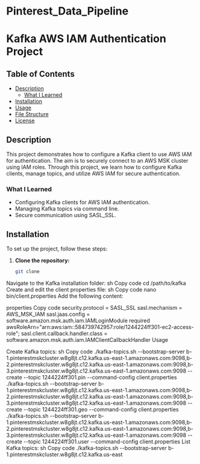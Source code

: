 
# Pinterest_Data_Pipeline

# Kafka AWS IAM Authentication Project

## Table of Contents
- [Description](#description)
  - [What I Learned](#what-i-learned)
- [Installation](#installation)
- [Usage](#usage)
- [File Structure](#file-structure)
- [License](#license)

## Description
This project demonstrates how to configure a Kafka client to use AWS IAM for authentication. The aim is to securely connect to an AWS MSK cluster using IAM roles. Through this project, we learn how to configure Kafka clients, manage topics, and utilize AWS IAM for secure authentication.

### What I Learned
- Configuring Kafka clients for AWS IAM authentication.
- Managing Kafka topics via command line.
- Secure communication using SASL_SSL.

## Installation
To set up the project, follow these steps:

1. **Clone the repository:**
   ```sh
   git clone 
   
Navigate to the Kafka installation folder:
sh
Copy code
cd /path/to/kafka
Create and edit the client properties file:
sh
Copy code
nano bin/client.properties
Add the following content:

properties
Copy code
security.protocol = SASL_SSL
sasl.mechanism = AWS_MSK_IAM
sasl.jaas.config = software.amazon.msk.auth.iam.IAMLoginModule required awsRoleArn="arn:aws:iam::584739742957:role/1244224ff301-ec2-access-role";
sasl.client.callback.handler.class = software.amazon.msk.auth.iam.IAMClientCallbackHandler
Usage

Create Kafka topics:
sh
Copy code
./kafka-topics.sh --bootstrap-server b-1.pinterestmskcluster.w8g8jt.c12.kafka.us-east-1.amazonaws.com:9098,b-2.pinterestmskcluster.w8g8jt.c12.kafka.us-east-1.amazonaws.com:9098,b-3.pinterestmskcluster.w8g8jt.c12.kafka.us-east-1.amazonaws.com:9098 --create --topic 1244224ff301.pin --command-config client.properties
./kafka-topics.sh --bootstrap-server b-1.pinterestmskcluster.w8g8jt.c12.kafka.us-east-1.amazonaws.com:9098,b-2.pinterestmskcluster.w8g8jt.c12.kafka.us-east-1.amazonaws.com:9098,b-3.pinterestmskcluster.w8g8jt.c12.kafka.us-east-1.amazonaws.com:9098 --create --topic 1244224ff301.geo --command-config client.properties
./kafka-topics.sh --bootstrap-server b-1.pinterestmskcluster.w8g8jt.c12.kafka.us-east-1.amazonaws.com:9098,b-2.pinterestmskcluster.w8g8jt.c12.kafka.us-east-1.amazonaws.com:9098,b-3.pinterestmskcluster.w8g8jt.c12.kafka.us-east-1.amazonaws.com:9098 --create --topic 1244224ff301.user --command-config client.properties
List Kafka topics:
sh
Copy code
./kafka-topics.sh --bootstrap-server b-1.pinterestmskcluster.w8g8jt.c12.kafka.us-east